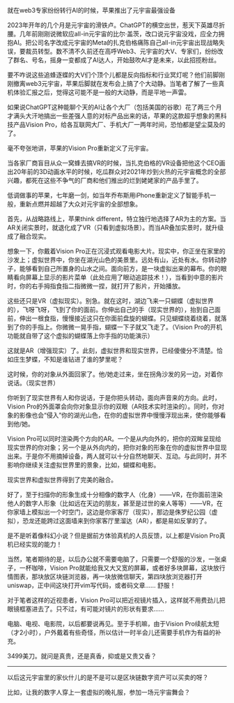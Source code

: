 
就在web3专家纷纷转行AI的时候，苹果推出了元宇宙最强设备


2023年开年的几个月是元宇宙的滑铁卢。ChatGPT的横空出世，惹天下英雄尽折腰。几年前刚刚说微软应all-in元宇宙的比尔·盖茨，改口说元宇宙没戏，应全力拥抱AI。把公司名字改成元宇宙的Meta的扎克伯格痛陈自己all-in元宇宙出现战略失误，要裁员转型。数不清不久前还在高呼Web3、元宇宙的大V、专家们，纷纷改了群名、号名，摇身一变都成了AI达人，开始鼓吹AI才是未来，以此招揽粉丝。

要不咋说这些追蜂逐蝶的大V们个顶个儿都是反向指标和行业冥灯呢？他们前脚刚刚撤离web3元宇宙，苹果后脚就在发布会上搞了个大动静。当笔者了解了一些真机体验汇报之后，觉得这可能不是一般的大动静，而是平地一声雷。

如果说ChatGPT这种能聊个天的AI让各个大厂（包括美国的谷歌）花了两三个月才满头大汗地搞出一些差强人意的对标产品出来的话，苹果的这款超乎想象的黑科技产品Vision Pro，给各互联网大厂、手机大厂一两年时间，恐怕都是望尘莫及的了。

毫不夸张地讲，苹果的Vision Pro重新定义了元宇宙。

当各家厂商盲目从众一窝蜂去搞VR的时候，当扎克伯格的VR设备把他这个CEO画出20年前的3D动画水平的时候，吃瓜群众对2021年炒到火热的元宇宙概念的全部兴趣，都死在这些不争气的厂商和他们推出的烂到姥姥家的产品手里了。

低调做事的苹果，七年磨一剑，如当年乔布斯用iPhone重新定义了智能手机一般，重新点燃并超越了大众对元宇宙的全部想象。

首先，从战略路线上，苹果think different，特立独行地选择了AR为主的方案。当AR关闭实景时，就退化成了VR（只看到虚拟场景）。而当AR叠加实景时，就升级成了融合现实。

想象一下，你戴着Vision Pro正在沉浸式观看电影大片。现实中，你正坐在家里的沙发上；虚拟世界中，你坐在湖光山色的美景里。远处有山，近处有水。你转动脖子，能够看到自己所置身的山水之间。面向前方，是一块虚拟出来的幕布。你的眼睛看向屏幕上显示的影片菜单（此处应用了眼动追踪技术！），当看到中意的影片时，你的右手拇指食指二指微微一捏，就打开了影片，开始播放。

这些还只是VR（虚拟现实）。别急。就在这时，湖边飞来一只蝴蝶（虚拟世界的），飞呀飞呀，飞到了你的面前。你伸出自己的手（现实世界的），抬到自己面前，伸出一根食指，慢慢接近这只在你面前盘旋的蝴蝶。只见蝴蝶绕着绕着，就落到了你的手指上。你微微一晃手指，蝴蝶一下子就又飞走了。（Vision Pro的开机功能就自带了这个虚拟的蝴蝶落上你手指的功能演示）

这就是AR（增强现实）了。此刻，虚拟世界和现实世界，已经傻傻分不清楚。恰如庄生梦蝶，不知是谁钻进了谁的梦里呢？

这时候，你的对象从外面回家了。他/她走过来，坐在拐角沙发的另一边，对着你说话。（现实世界）

你听到了现实世界有人和你说话，于是你把头转动，面向声音来的方向。此时，Vision Pro的外面罩会向你对象显示你的双眼（AR技术实时渲染的）。同时，你对象的影像也会“侵入”你的湖光山色，在你的虚拟世界中慢慢浮现出来，使你能够看到他/她。

Vision Pro可以同时渲染两个方向的AR。一个是从内向外的，把你的双眸呈现给现实世界的你对象；另一个是从外向内的，把你对象的形象在你的虚拟世界中显现出来。于是你不用摘掉设备，两人就可以十分自然地聊天、互动。与此同时，并不影响你继续关注虚拟世界里的景象，比如，蝴蝶和电影。

现实世界和虚拟世界得到了完美的融合。

好了，至于扫描你的形象生成十分相像的数字人（化身）——VR，在你面前渲染他人的数字人形象（比如远在天边的朋友，甚至是过世的亲人等等）——VR，在你家墙上模拟出一个时空门，这边是你家客厅（现实），那边是侏罗纪公园（虚拟），恐龙还能跨过这面墙来到你家客厅里溜达（AR），都是易如反掌的了。

是不是听着像科幻小说？但是据前方体验真机的人员反馈，以上都是Vision Pro真机已经实现的能力！

当然，笔者期待的是，以后办公就不需要电脑了，只需要一个舒服的沙发，一张桌子，一杯咖啡，Vision Pro就能给我又大又宽的屏幕，或者好多块屏幕，这块放行情图表，那块放区块链浏览器，再一块放微信聊天，第四块放浏览器打开uniswap，正中间这块打开vim写代码，或者码文章…… 舒服！

对于笔者这样的近视患者，Vision Pro可以把近视镜片插入，这样就不用费劲儿把眼镜框塞进去了。只不过，有可能对镜片的形状有要求……

电脑、电视、电影院，以后都要说再见。至于手机嘛，由于Vision Pro续航太短（才2小时），户外戴着有些奇怪，所以估计一时半会儿还需要手机作为有益的补充。

3499美刀。就问是真贵，还是真香，抑或是又贵又香？

* * *

以后这元宇宙里的家伙什儿的是不是可以是区块链数字资产可以买卖的呀？

比如，让我的数字人穿上一套虚拟的晚礼服，参加一场元宇宙舞会？


